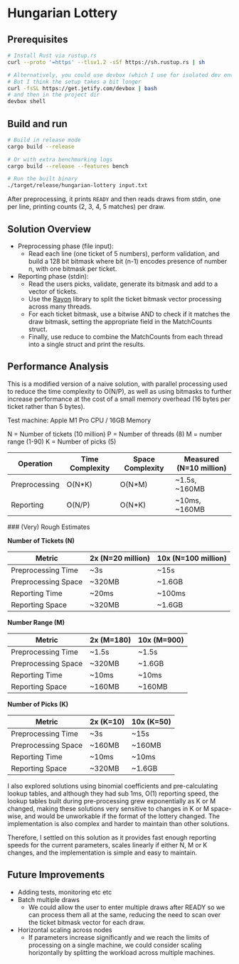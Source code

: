 # Hungarian Lottery

## Prerequisites
```bash
# Install Rust via rustup.rs 
curl --proto '=https' --tlsv1.2 -sSf https://sh.rustup.rs | sh

# Alternatively, you could use devbox (which I use for isolated dev envs)
# But I think the setup takes a bit longer
curl -fsSL https://get.jetify.com/devbox | bash
# and then in the project dir
devbox shell
```

## Build and run
```bash
# Build in release mode
cargo build --release

# Or with extra benchmarking logs
cargo build --release --features bench

# Run the built binary
./target/release/hungarian-lottery input.txt

```

After preprocessing, it prints `READY` and then reads draws from stdin, one per line, printing counts (2, 3, 4, 5 matches) per draw.

## Solution Overview

- Preprocessing phase (file input):
  - Read each line (one ticket of 5 numbers), perform validation, and build a 128 bit bitmask where bit (n-1) encodes presence of number n, with one bitmask per ticket.
- Reporting phase (stdin):
  - Read the users picks, validate, generate its bitmask and add to a vector of tickets.
  - Use the [Rayon](https://docs.rs/rayon/latest/rayon/index.html) library to split the ticket bitmask vector processing across many threads.
  - For each ticket bitmask, use a bitwise AND to check if it matches the draw bitmask, setting the appropriate field in the MatchCounts struct.
  - Finally, use reduce to combine the MatchCounts from each thread into a single struct and print the results.

## Performance Analysis

This is a modified version of a naive solution, with parallel processing used to reduce the time complexity to O(N/P), as well as using bitmasks to further increase performance at the cost of a small memory overhead (16 bytes per ticket rather than 5 bytes).

Test machine: Apple M1 Pro CPU / 16GB Memory

N = Number of tickets (10 million)
P = Number of threads (8)
M = number range (1-90)
K = Number of picks (5)

| Operation | Time Complexity | Space Complexity | Measured (N=10 million) |
|---|---|---|---|
| Preprocessing | O(N*K) | O(N*M) | ~1.5s, ~160MB |
| Reporting | O(N/P) | O(N*K) | ~10ms, ~160MB |


### (Very) Rough Estimates

**Number of Tickets (N)**

| Metric | 2x (N=20 million) | 10x (N=100 million) |
|---|---|---|
| Preprocessing Time | ~3s | ~15s |
| Preprocessing Space | ~320MB | ~1.6GB |
| Reporting Time | ~20ms | ~100ms |
| Reporting Space | ~320MB | ~1.6GB |

**Number Range (M)**

| Metric | 2x (M=180) | 10x (M=900) |
|---|---|---|
| Preprocessing Time | ~1.5s | ~1.5s |
| Preprocessing Space | ~320MB | ~1.6GB |
| Reporting Time | ~10ms | ~10ms |
| Reporting Space | ~160MB | ~160MB |

**Number of Picks (K)**

| Metric | 2x (K=10) | 10x (K=50) |
|---|---|---|
| Preprocessing Time | ~3s | ~15s |
| Preprocessing Space | ~160MB | ~160MB |
| Reporting Time | ~10ms | ~10ms |
| Reporting Space | ~320MB | ~1.6GB |


I also explored solutions using binomial coefficients and pre-calculating lookup tables, and although they had sub 1ms, O(1) reporting speed, the lookup tables built during pre-processing grew exponentially as K or M changed, making these solutions very sensitive to changes in K or M space-wise, and would be unworkable if the format of the lottery changed. The implementation is also complex and harder to maintain than other solutions.

Therefore, I settled on this solution as it provides fast enough reporting speeds for the current parameters, scales linearly if either N, M or K changes, and the implementation is simple and easy to maintain.

## Future Improvements

- Adding tests, monitoring etc etc
- Batch multiple draws
  - We could allow the user to enter multiple draws after READY so we can process them all at the same, reducing the need to scan over the ticket bitmask vector for each draw.
- Horizontal scaling across nodes
    - If parameters increase significantly and we reach the limits of processing on a single machine, we could consider scaling horizontally by splitting the workload across multiple machines.



